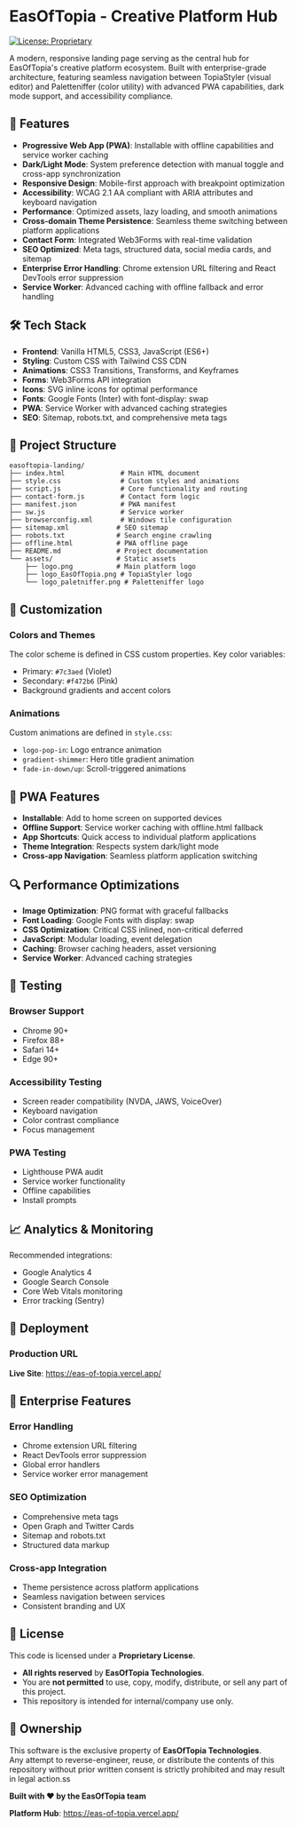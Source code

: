 # EasOfTopia - Creative Platform Hub
[![License: Proprietary](https://img.shields.io/badge/license-Proprietary-red.svg)](#license)

A modern, responsive landing page serving as the central hub for EasOfTopia's creative platform ecosystem. Built with enterprise-grade architecture, featuring seamless navigation between TopiaStyler (visual editor) and Paletteniffer (color utility) with advanced PWA capabilities, dark mode support, and accessibility compliance.

## 🚀 Features

- **Progressive Web App (PWA)**: Installable with offline capabilities and service worker caching
- **Dark/Light Mode**: System preference detection with manual toggle and cross-app synchronization
- **Responsive Design**: Mobile-first approach with breakpoint optimization
- **Accessibility**: WCAG 2.1 AA compliant with ARIA attributes and keyboard navigation
- **Performance**: Optimized assets, lazy loading, and smooth animations
- **Cross-domain Theme Persistence**: Seamless theme switching between platform applications
- **Contact Form**: Integrated Web3Forms with real-time validation
- **SEO Optimized**: Meta tags, structured data, social media cards, and sitemap
- **Enterprise Error Handling**: Chrome extension URL filtering and React DevTools error suppression
- **Service Worker**: Advanced caching with offline fallback and error handling

## 🛠️ Tech Stack

- **Frontend**: Vanilla HTML5, CSS3, JavaScript (ES6+)
- **Styling**: Custom CSS with Tailwind CSS CDN
- **Animations**: CSS3 Transitions, Transforms, and Keyframes
- **Forms**: Web3Forms API integration
- **Icons**: SVG inline icons for optimal performance
- **Fonts**: Google Fonts (Inter) with font-display: swap
- **PWA**: Service Worker with advanced caching strategies
- **SEO**: Sitemap, robots.txt, and comprehensive meta tags

## 📁 Project Structure

```
easoftopia-landing/
├── index.html              # Main HTML document
├── style.css               # Custom styles and animations
├── script.js               # Core functionality and routing
├── contact-form.js         # Contact form logic
├── manifest.json           # PWA manifest
├── sw.js                   # Service worker
├── browserconfig.xml       # Windows tile configuration
├── sitemap.xml            # SEO sitemap
├── robots.txt             # Search engine crawling
├── offline.html           # PWA offline page
├── README.md              # Project documentation
└── assets/                # Static assets
    ├── logo.png           # Main platform logo
    ├── logo_EasOfTopia.png # TopiaStyler logo
    └── logo_paletniffer.png # Paletteniffer logo
```


## 🎨 Customization

### Colors and Themes
The color scheme is defined in CSS custom properties. Key color variables:
- Primary: `#7c3aed` (Violet)
- Secondary: `#f472b6` (Pink)
- Background gradients and accent colors

### Animations
Custom animations are defined in `style.css`:
- `logo-pop-in`: Logo entrance animation
- `gradient-shimmer`: Hero title gradient animation
- `fade-in-down/up`: Scroll-triggered animations

## 📱 PWA Features

- **Installable**: Add to home screen on supported devices
- **Offline Support**: Service worker caching with offline.html fallback
- **App Shortcuts**: Quick access to individual platform applications
- **Theme Integration**: Respects system dark/light mode
- **Cross-app Navigation**: Seamless platform application switching

## 🔍 Performance Optimizations

- **Image Optimization**: PNG format with graceful fallbacks
- **Font Loading**: Google Fonts with display: swap
- **CSS Optimization**: Critical CSS inlined, non-critical deferred
- **JavaScript**: Modular loading, event delegation
- **Caching**: Browser caching headers, asset versioning
- **Service Worker**: Advanced caching strategies

## 🧪 Testing

### Browser Support
- Chrome 90+
- Firefox 88+
- Safari 14+
- Edge 90+

### Accessibility Testing
- Screen reader compatibility (NVDA, JAWS, VoiceOver)
- Keyboard navigation
- Color contrast compliance
- Focus management

### PWA Testing
- Lighthouse PWA audit
- Service worker functionality
- Offline capabilities
- Install prompts

## 📈 Analytics & Monitoring

Recommended integrations:
- Google Analytics 4
- Google Search Console
- Core Web Vitals monitoring
- Error tracking (Sentry)

## 🚀 Deployment

### Production URL
**Live Site**: https://eas-of-topia.vercel.app/

## 🔧 Enterprise Features

### Error Handling
- Chrome extension URL filtering
- React DevTools error suppression
- Global error handlers
- Service worker error management

### SEO Optimization
- Comprehensive meta tags
- Open Graph and Twitter Cards
- Sitemap and robots.txt
- Structured data markup

### Cross-app Integration
- Theme persistence across platform applications
- Seamless navigation between services
- Consistent branding and UX

## 🚫 License

This code is licensed under a **Proprietary License**.

- **All rights reserved** by **EasOfTopia Technologies**.
- You are **not permitted** to use, copy, modify, distribute, or sell any part of this project.
- This repository is intended for internal/company use only.

## 🏢 Ownership

This software is the exclusive property of **EasOfTopia Technologies**.  
Any attempt to reverse-engineer, reuse, or distribute the contents of this repository without prior written consent is strictly prohibited and may result in legal action.ss

**Built with ❤️ by the EasOfTopia team**

**Platform Hub**: https://eas-of-topia.vercel.app/
